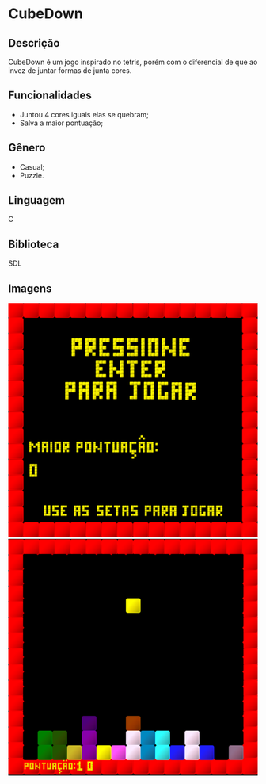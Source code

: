 # CubeDown
## Descrição
CubeDown é um jogo inspirado no tetris, porém com o diferencial de que ao invez de juntar formas de junta cores.
  
## Funcionalidades
* Juntou 4 cores iguais elas se quebram;
* Salva a maior pontuação;

## Gênero
* Casual;
* Puzzle.

## Linguagem
C

## Biblioteca
SDL

## Imagens
![CubeDown-Menu](https://github.com/RodrigoFernandoSilva/C-Games/blob/master/CubeDown/Prints/CubeDown-Menu.PNG)
![CubeDown-Play](https://github.com/RodrigoFernandoSilva/C-Games/blob/master/CubeDown/Prints/CubeDown-Play.PNG)
